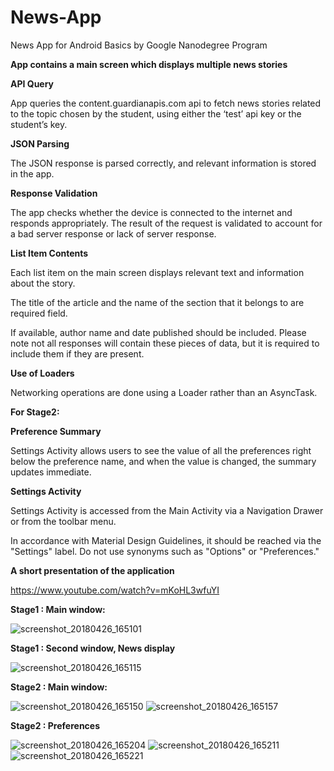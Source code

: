 # News-App
News App for Android Basics by Google Nanodegree Program

**App contains a main screen which displays multiple news stories**

**API Query**

  App queries the content.guardianapis.com api to fetch news stories related to the topic chosen by the student, using either the ‘test’ api key or the student’s key.
  
**JSON Parsing**

  The JSON response is parsed correctly, and relevant information is stored in the app.
  
**Response Validation**

  The app checks whether the device is connected to the internet and responds appropriately. The result of the request is validated to account for a bad server response or lack of server response.

**List Item Contents**

  Each list item on the main screen displays relevant text and information about the story.

  The title of the article and the name of the section that it belongs to are required field.

  If available, author name and date published should be included. Please note not all responses will contain these pieces of data, but it is required to include them if they are present.
  
**Use of Loaders**

  Networking operations are done using a Loader rather than an AsyncTask.




**For Stage2:**

**Preference Summary**

  Settings Activity allows users to see the value of all the preferences right below the preference name, and when the value is changed, the summary updates immediate.

**Settings Activity**

  Settings Activity is accessed from the Main Activity via a Navigation Drawer or from the toolbar menu.

  In accordance with Material Design Guidelines, it should be reached via the "Settings" label. Do not use synonyms such as "Options" or "Preferences."

**A short presentation of the application**

https://www.youtube.com/watch?v=mKoHL3wfuYI

**Stage1 : Main window:**

![screenshot_20180426_165101](https://user-images.githubusercontent.com/35422422/39311511-c963935a-4975-11e8-8012-59d0cc720852.png)

**Stage1 :  Second window, News display**

![screenshot_20180426_165115](https://user-images.githubusercontent.com/35422422/39311517-cc42507a-4975-11e8-850f-d60d8ad1df8c.png)

**Stage2 : Main window:**

![screenshot_20180426_165150](https://user-images.githubusercontent.com/35422422/39312059-3411ccd4-4977-11e8-88e4-2232a68840ca.png)
![screenshot_20180426_165157](https://user-images.githubusercontent.com/35422422/39312066-37affe2e-4977-11e8-87d7-a7d97dc7d05f.png)

**Stage2 : Preferences**

![screenshot_20180426_165204](https://user-images.githubusercontent.com/35422422/39312132-6ed50034-4977-11e8-9d70-71019e3b5e44.png)
![screenshot_20180426_165211](https://user-images.githubusercontent.com/35422422/39312136-711f5696-4977-11e8-8596-10619da38561.png)
![screenshot_20180426_165221](https://user-images.githubusercontent.com/35422422/39312138-738836a0-4977-11e8-8ee9-bf77f3f379a4.png)


